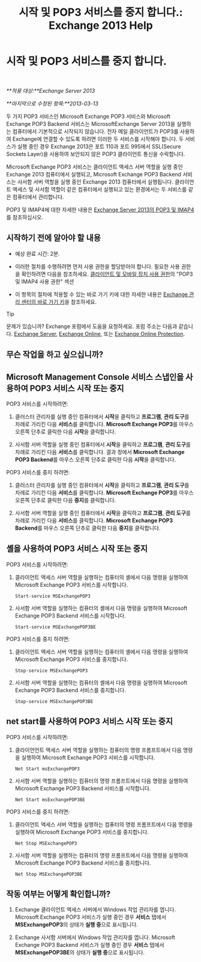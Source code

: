 ﻿---
title: '시작 및 POP3 서비스를 중지 합니다.: Exchange 2013 Help'
TOCTitle: 시작 및 POP3 서비스를 중지 합니다.
ms:assetid: 3d543921-d8c9-4d4b-99a1-82446b585ceb
ms:mtpsurl: https://technet.microsoft.com/ko-kr/library/Aa997475(v=EXCHG.150)
ms:contentKeyID: 50482919
ms.date: 05/22/2018
mtps_version: v=EXCHG.150
ms.translationtype: MT
---

# 시작 및 POP3 서비스를 중지 합니다.

 

_**적용 대상:**Exchange Server 2013_

_**마지막으로 수정된 항목:**2013-03-13_

두 가지 POP3 서비스인 Microsoft Exchange POP3 서비스와 Microsoft Exchange POP3 Backend 서비스는 MicrosoftExchange Server 2013을 실행하는 컴퓨터에서 기본적으로 시작되지 않습니다. 전자 메일 클라이언트가 POP3를 사용하여 Exchange에 연결할 수 있도록 하려면 이러한 두 서비스를 시작해야 합니다. 두 서비스가 실행 중인 경우 Exchange 2013은 포트 110과 포트 995에서 SSL(Secure Sockets Layer)을 사용하여 보안되지 않은 POP3 클라이언트 통신을 수락합니다.

Microsoft Exchange POP3 서비스는 클라이언트 액세스 서버 역할을 실행 중인 Exchange 2013 컴퓨터에서 실행되고, Microsoft Exchange POP3 Backend 서비스는 사서함 서버 역할을 실행 중인 Exchange 2013 컴퓨터에서 실행됩니다. 클라이언트 액세스 및 사서함 역할이 같은 컴퓨터에서 실행되고 있는 환경에서는 두 서비스를 같은 컴퓨터에서 관리합니다.

POP3 및 IMAP4에 대한 자세한 내용은 [Exchange Server 2013의 POP3 및 IMAP4](pop3-and-imap4-in-exchange-server-2013-exchange-2013-help.md)를 참조하십시오.

## 시작하기 전에 알아야 할 내용

  - 예상 완료 시간: 2분.

  - 이러한 절차를 수행하려면 먼저 사용 권한을 할당받아야 합니다. 필요한 사용 권한을 확인하려면 다음을 참조하세요. [클라이언트 및 모바일 장치 사용 권한](clients-and-mobile-devices-permissions-exchange-2013-help.md)의 "POP3 및 IMAP4 사용 권한" 섹션

  - 이 항목의 절차에 적용할 수 있는 바로 가기 키에 대한 자세한 내용은 [Exchange 관리 센터의 바로 가기 키](keyboard-shortcuts-in-the-exchange-admin-center-exchange-online-protection-help.md)을 참조하세요.


> [!TIP]
> 문제가 있습니까? Exchange 포럼에서 도움을 요청하세요. 포럼 주소는 다음과 같습니다. <A href="https://go.microsoft.com/fwlink/p/?linkid=60612">Exchange Server</A>, <A href="https://go.microsoft.com/fwlink/p/?linkid=267542">Exchange Online</A>, 또는 <A href="https://go.microsoft.com/fwlink/p/?linkid=285351">Exchange Online Protection</A>.



## 무슨 작업을 하고 싶으십니까?

## Microsoft Management Console 서비스 스냅인을 사용하여 POP3 서비스 시작 또는 중지

POP3 서비스를 시작하려면:

1.  클러스터 관리자를 실행 중인 컴퓨터에서 **시작**을 클릭하고 **프로그램**, **관리 도구**를 차례로 가리킨 다음 **서비스**를 클릭합니다. **Microsoft Exchange POP3**를 마우스 오른쪽 단추로 클릭한 다음 **시작**을 클릭합니다.

2.  사서함 서버 역할을 실행 중인 컴퓨터에서 **시작**을 클릭하고 **프로그램**, **관리 도구**를 차례로 가리킨 다음 **서비스**를 클릭합니다. 결과 창에서 **Microsoft Exchange POP3 Backend**를 마우스 오른쪽 단추로 클릭한 다음 **시작**을 클릭합니다.

POP3 서비스를 중지 하려면:

1.  클러스터 관리자를 실행 중인 컴퓨터에서 **시작**을 클릭하고 **프로그램**, **관리 도구**를 차례로 가리킨 다음 **서비스**를 클릭합니다. **Microsoft Exchange POP3**를 마우스 오른쪽 단추로 클릭한 다음 **중지**를 클릭합니다.

2.  사서함 서버 역할을 실행 중인 컴퓨터에서 **시작**을 클릭하고 **프로그램**, **관리 도구**를 차례로 가리킨 다음 **서비스**를 클릭합니다. **Microsoft Exchange POP3 Backend**를 마우스 오른쪽 단추로 클릭한 다음 **중지**를 클릭합니다.

## 셸을 사용하여 POP3 서비스 시작 또는 중지

POP3 서비스를 시작하려면:

1.  클라이언트 액세스 서버 역할을 실행하는 컴퓨터의 셸에서 다음 명령을 실행하여 Microsoft Exchange POP3 서비스를 시작합니다.
    
        Start-service MSExchangePOP3

2.  사서함 서버 역할을 실행하는 컴퓨터의 셸에서 다음 명령을 실행하여 Microsoft Exchange POP3 Backend 서비스를 시작합니다.
    
        Start-service MSExchangePOP3BE

POP3 서비스를 중지 하려면:

1.  클라이언트 액세스 서버 역할을 실행하는 컴퓨터의 셸에서 다음 명령을 실행하여 Microsoft Exchange POP3 서비스를 중지합니다.
    
        Stop-service MSExchangePOP3

2.  사서함 서버 역할을 실행하는 컴퓨터의 셸에서 다음 명령을 실행하여 Microsoft Exchange POP3 Backend 서비스를 중지합니다.
    
        Stop-service MSExchangePOP3BE

## net start를 사용하여 POP3 서비스 시작 또는 중지

POP3 서비스를 시작하려면:

1.  클라이언언트 액세스 서버 역할을 실행하는 컴퓨터의 명령 프롬프트에서 다음 명령을 실행하여 Microsoft Exchange POP3 서비스를 시작합니다.
    
        Net Start msExchangePOP3

2.  사서함 서버 역할을 실행하는 컴퓨터의 명령 프롬프트에서 다음 명령을 실행하여 Microsoft Exchange POP3 Backend 서비스를 시작합니다.
    
        Net Start msExchangePOP3BE

POP3 서비스를 중지 하려면:

1.  클라이언트 액세스 서버 역할을 실행하는 컴퓨터의 명령 프롬프트에서 다음 명령을 실행하여 Microsoft Exchange POP3 서비스를 중지합니다.
    
        Net Stop MSExchangePOP3

2.  사서함 서버 역할을 실행하는 컴퓨터의 명령 프롬프트에서 다음 명령을 실행하여 Microsoft Exchange POP3 Backend 서비스를 중지합니다.
    
        Net Stop MSExchangePOP3BE

## 작동 여부는 어떻게 확인합니까?

1.  Exchange 클라이언트 액세스 서버에서 Windows 작업 관리자를 엽니다. Microsoft Exchange POP3 서비스가 실행 중인 경우 **서비스** 탭에서 **MSExchangePOP3**의 상태가 **실행 중**으로 표시됩니다.

2.  Exchange 사서함 서버에서 Windows 작업 관리자를 엽니다. Microsoft Exchange POP3 Backend 서비스가 실행 중인 경우 **서비스** 탭에서 **MSExchangePOP3BE**의 상태가 **실행 중**으로 표시됩니다.

